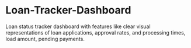 # Loan-Tracker-Dashboard
Loan status tracker dashboard with features like clear visual representations of loan applications, approval rates, and processing times, load amount, pending payments.
